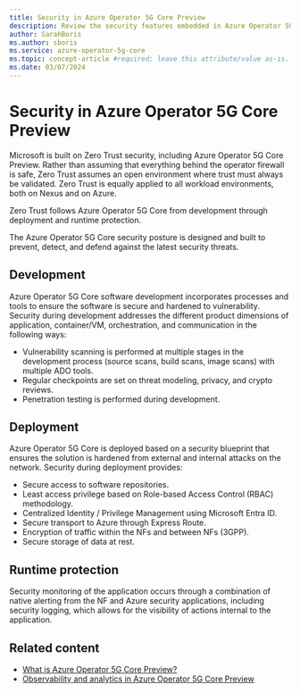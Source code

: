 ```yaml
---
title: Security in Azure Operator 5G Core Preview
description: Review the security features embedded in Azure Operator 5G Core Preview
author: SarahBoris
ms.author: sboris
ms.service: azure-operator-5g-core
ms.topic: concept-article #required; leave this attribute/value as-is.
ms.date: 03/07/2024
---
```


# Security in Azure Operator 5G Core Preview

Microsoft is built on Zero Trust security, including Azure Operator 5G Core Preview. Rather than assuming that everything behind the operator firewall is safe, Zero Trust assumes an open environment where trust must always be validated. Zero Trust is equally applied to all workload environments, both on Nexus and on Azure.

 Zero Trust follows Azure Operator 5G Core from development through deployment and runtime protection.  

The Azure Operator 5G Core security posture is designed and built to prevent, detect, and defend against the latest security threats. 

## Development

Azure Operator 5G Core software development incorporates processes and tools to ensure the software is secure and hardened to vulnerability. Security during development addresses the different product dimensions of application, container/VM, orchestration, and communication in the following ways:  

- Vulnerability scanning is performed at multiple stages in the development process (source scans, build scans, image scans) with multiple ADO tools.
- Regular checkpoints are set on threat modeling, privacy, and crypto reviews.  
- Penetration testing is performed during development.

## Deployment

Azure Operator 5G Core is deployed based on a security blueprint that ensures the solution is hardened from external and internal attacks on the network. Security during deployment provides:

- Secure access to software repositories.
- Least access privilege based on Role-based Access Control (RBAC) methodology.
- Centralized Identity / Privilege Management using Microsoft Entra ID.
- Secure transport to Azure through Express Route.  
- Encryption of traffic within the NFs and between NFs (3GPP).
- Secure storage of data at rest.

## Runtime protection

Security monitoring of the application occurs through a combination of native alerting from the NF and Azure security applications, including security logging, which allows for the visibility of actions internal to the application.

## Related content

- [What is Azure Operator 5G Core Preview?](overview-product.md)
- [Observability and analytics in Azure Operator 5G Core Preview](concept-observability-analytics.md)
